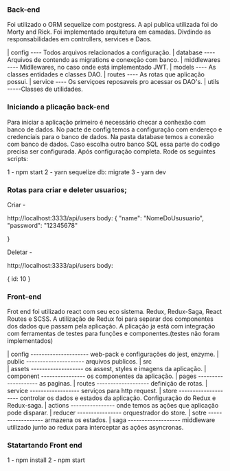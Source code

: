 

### Back-end
Foi utilizado o ORM sequelize com postgress.
A api publica utilizada foi do Morty and Rick.
Foi implementado arquitetura em camadas. Divdindo as responsabilidades em controllers, services e Daos.


| config        ---- Todos arquivos relacionados a configuração.
| database      ---- Arquivos de contendo as migrations e conexção com banco.
| middlewares   ---- Midllewares, no caso onde está implementado JWT.
| models        ---- As classes entidades e classes DAO.
| routes        ---- As rotas que aplicação possui.
| service       ---- Os serviçoes reposaveis pro acessar os DAO's.
| utils         -----Classes de utilidades.


### Iniciando a plicação back-end
Para iniciar a aplicação primeiro é necessário checar a conhexão com banco de dados. No pacte de config temos a configuração com endereço e credenciais para o banco de dados. Na pasta database temos  a conexão com banco de dados. Caso escolha outro banco SQL essa parte do codigo precisa ser configurada. Após configuração completa.
Rode os seguintes scripts:

1 - npm start
2 - yarn sequelize db: migrate
3 - yarn dev
### Rotas para criar e deleter usuarios;

Criar - 

http://localhost:3333/api/users
body: 
{
	"name": "NomeDoUsusuario",
	"password": "12345678"

}

Deletar -

http://localhost:3333/api/users
body: 

{
  id: 10
}


### Front-end
Frot end foi utilizado react com seu eco sistema. Redux, Redux-Saga, React Routes e  SCSS.
A utilização de Redux foi para separar dos componentes dos dados que passam pela aplicação. 
A plicação ja está com integração com ferramentas de testes para funções e componentes.(testes não foram implementados)

| config ---------------------  web-pack e configurações do jest, enzyme.
| public --------------------- arquivos publicos.
| src     
  | assets ------------------- os assest, styles e imagens da aplicação.
  | component ---------------- os componentes da aplicação.
  | pages -------------------- as paginas. 
  | routes ------------------- definição de rotas.
  | service ------------------ serviços para http request.
  | store --------------------  controlar os dados e estados da aplicação. Configuração do Redux e Redux-saga.
    | actions ---------------- onde temos as ações que aplicação pode disparar.
    | reducer ---------------- orquestrador do store.
    | sotre ------------------ armazena os estados.
    | saga ------------------- middleware utilizado junto ao redux para interceptar as ações asyncronas. 


### Statartando Front end
1 - npm install
2 - npm start


